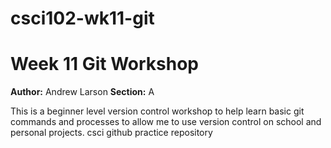 # csci102-wk11-git
# Week 11 Git Workshop
**Author:** Andrew Larson
**Section:** A

This is a beginner level version control workshop to help learn basic git commands and processes to allow me to use version control on school and personal projects.
csci github practice repository

